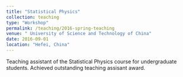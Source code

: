 ```yaml
---
title: "Statistical Physics"
collection: teaching
type: "Workshop"
permalink: /teaching/2016-spring-teaching
venue: " University of Science and Technology of China"
date: 2016-09-01
location: "Hefei, China"
---
```


Teaching assistant of the Statistical Physics course for undergraduate students. Achieved outstanding teaching assisant award.


